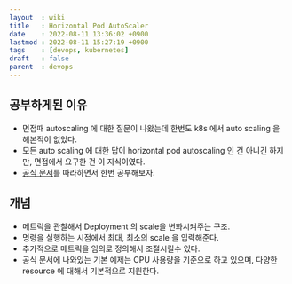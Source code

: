 ```yaml
---
layout  : wiki
title   : Horizontal Pod AutoScaler
date    : 2022-08-11 13:36:02 +0900
lastmod : 2022-08-11 15:27:19 +0900
tags    : [devops, kubernetes]
draft   : false
parent  : devops
---
```


## 공부하게된 이유
- 면접때 autoscaling 에 대한 질문이 나왔는데 한번도 k8s 에서 auto scaling 을 해본적이 없었다.
- 모든 auto scaling 에 대한 답이 horizontal pod autoscaling 인 건 아니긴 하지만, 면접에서 요구한 건 이 지식이였다.
- [공식 문서](https://kubernetes.io/ko/docs/tasks/run-application/horizontal-pod-autoscale-walkthrough/)를 따라하면서 한번 공부해보자.

## 개념
- 메트릭을 관찰해서 Deployment 의 scale을 변화시켜주는 구조.
- 명령을 실행하는 시점에서 최대, 최소의 scale 을 입력해준다.
- 추가적으로 메트릭을 임의로 정의해서 조절시킬수 있다.
- 공식 문서에 나와있는 기본 예제는 CPU 사용량을 기준으로 하고 있으며, 다양한 resource 에 대해서 기본적으로 지원한다.
